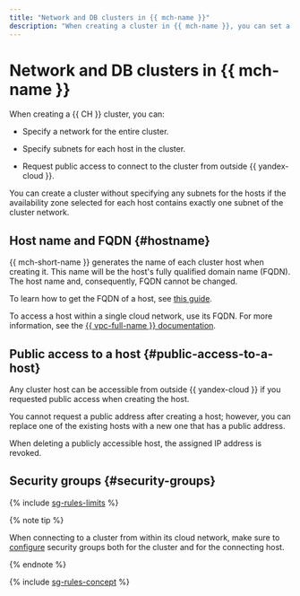 ```yaml
---
title: "Network and DB clusters in {{ mch-name }}"
description: "When creating a cluster in {{ mch-name }}, you can set a network for the cluster and subnets for each cluster host. You can also request public access to connect to the cluster from outside {{ yandex-cloud }}."
---
```


# Network and DB clusters in {{ mch-name }}


When creating a {{ CH }} cluster, you can:

* Specify a network for the entire cluster.

* Specify subnets for each host in the cluster.

* Request public access to connect to the cluster from outside {{ yandex-cloud }}.

You can create a cluster without specifying any subnets for the hosts if the availability zone selected for each host contains exactly one subnet of the cluster network.


## Host name and FQDN {#hostname}

{{ mch-short-name }} generates the name of each cluster host when creating it. This name will be the host's fully qualified domain name (FQDN). The host name and, consequently, FQDN cannot be changed.

To learn how to get the FQDN of a host, see [this guide](../operations/connect.md#fqdn).


To access a host within a single cloud network, use its FQDN. For more information, see the [{{ vpc-full-name }} documentation](../../vpc/).

## Public access to a host {#public-access-to-a-host}

Any cluster host can be accessible from outside {{ yandex-cloud }} if you requested public access when creating the host.

You cannot request a public address after creating a host; however, you can replace one of the existing hosts with a new one that has a public address.

When deleting a publicly accessible host, the assigned IP address is revoked.

## Security groups {#security-groups}

{% include [sg-rules-limits](../../_includes/mdb/sg-rules-limits.md) %}

{% note tip %}

When connecting to a cluster from within its cloud network, make sure to [configure](../operations/connect.md#configuring-security-groups) security groups both for the cluster and for the connecting host.

{% endnote %}

{% include [sg-rules-concept](../../_includes/mdb/sg-rules-concept.md) %}

